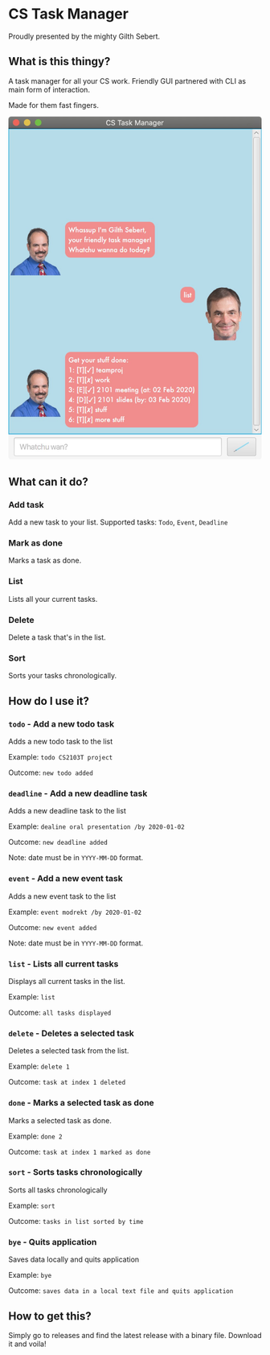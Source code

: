# CS Task Manager
Proudly presented by the mighty Gilth Sebert.

## What is this thingy?
A task manager for all your CS work. Friendly GUI partnered with CLI as main form of interaction.

Made for them fast fingers.

![screenshot](Ui.png)



## What can it do?

### Add task
Add a new task to your list. Supported tasks: `Todo`, `Event`, `Deadline`

### Mark as done
Marks a task as done.

### List
Lists all your current tasks.

### Delete
Delete a task that's in the list.

### Sort
Sorts your tasks chronologically.



## How do I use it?

### `todo` - Add a new todo task

Adds a new todo task to the list

Example: `todo CS2103T project`

Outcome: `new todo added`

### `deadline` - Add a new deadline task

Adds a new deadline task to the list

Example: `dealine oral presentation /by 2020-01-02`

Outcome: `new deadline added`

Note: date must be in `YYYY-MM-DD` format.

### `event` - Add a new event task

Adds a new event task to the list

Example: `event modrekt /by 2020-01-02`

Outcome: `new event added`

Note: date must be in `YYYY-MM-DD` format.

### `list` - Lists all current tasks

Displays all current tasks in the list.

Example: `list`

Outcome: `all tasks displayed`

### `delete` - Deletes a selected task

Deletes a selected task from the list.

Example: `delete 1`

Outcome: `task at index 1 deleted`

### `done` - Marks a selected task as done

Marks a selected task as done.

Example: `done 2`

Outcome: `task at index 1 marked as done`

### `sort` - Sorts tasks chronologically

Sorts all tasks chronologically

Example: `sort`

Outcome: `tasks in list sorted by time`

### `bye` - Quits application

Saves data locally and quits application

Example: `bye`

Outcome: `saves data in a local text file and quits application`


## How to get this?
Simply go to releases and find the latest release with a binary file.
Download it and voila!

